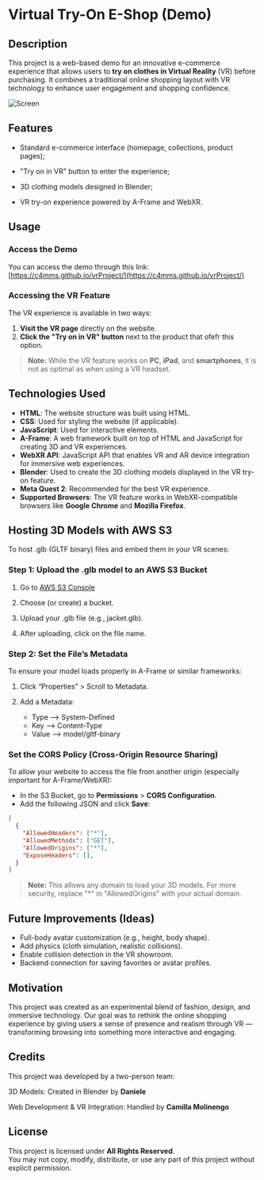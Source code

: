 # Virtual Try-On E-Shop (Demo)
## Description
This project is a web-based demo for an innovative e-commerce experience that allows users to **try on clothes in Virtual Reality** (VR) before purchasing.
It combines a traditional online shopping layout with VR technology to enhance user engagement and shopping confidence.

![Screen](C:\Users\Camilla\OneDrive\Immagini\Screen_Demo.jpeg)

## Features
- Standard e-commerce interface (homepage, collections, product pages);

- "Try on in VR" button to enter the experience;

- 3D clothing models designed in Blender;

- VR try-on experience powered by A-Frame and WebXR.

## Usage
### Access the Demo
You can access the demo through this link:  
[https://c4mms.github.io/vrProject/](https://c4mms.github.io/vrProject/)


### Accessing the VR Feature
The VR experience is available in two ways:
  1. **Visit the VR page** directly on the website.
  2. **Click the "Try on in VR" button** next to the product that ofefr this option.

> **Note:** While the VR feature works on **PC**, **iPad**, and **smartphones**, it is not as optimal as when using a VR headset.


## Technologies Used
- **HTML**: The website structure was built using HTML.
- **CSS**: Used for styling the website (if applicable).
- **JavaScript**: Used for interactive elements.
- **A-Frame**: A web framework built on top of HTML and JavaScript for creating 3D and VR experiences.
- **WebXR API**: JavaScript API that enables VR and AR device integration for immersive web experiences.
- **Blender**: Used to create the 3D clothing models displayed in the VR try-on feature.
- **Meta Quest 2**: Recommended for the best VR experience. 
- **Supported Browsers**: The VR feature works in WebXR-compatible browsers like **Google Chrome** and **Mozilla Firefox**.
  
## Hosting 3D Models with AWS S3
To host .glb (GLTF binary) files and embed them in your VR scenes:
### Step 1: Upload the .glb model to an AWS S3 Bucket
1. Go to [AWS S3 Console](https://eu-north-1.console.aws.amazon.com/s3/home?region=eu-north-1)

2. Choose (or create) a bucket.

3. Upload your .glb file (e.g., jacket.glb).

4. After uploading, click on the file name.

### Step 2: Set the File’s Metadata
To ensure your model loads properly in A-Frame or similar frameworks:

1. Click “Properties” > Scroll to Metadata.

2. Add a Metadata:
   - Type --> System-Defined
   - Key --> Content-Type
   - Value --> model/gltf-binary

### Set the CORS Policy (Cross-Origin Resource Sharing)
To allow your website to access the file from another origin (especially important for A-Frame/WebXR):

- In the S3 Bucket, go to **Permissions** > **CORS Configuration**.
- Add the following JSON and click **Save**:
```json
[
  {
    "AllowedHeaders": ["*"],
    "AllowedMethods": ["GET"],
    "AllowedOrigins": ["*"],
    "ExposeHeaders": [],
  }
]
 ```
  > **Note:** This allows any domain to load your 3D models. For more security, replace "*" in "AllowedOrigins" with your actual domain.

## Future Improvements (Ideas)

- Full-body avatar customization (e.g., height, body shape).
- Add physics (cloth simulation, realistic collisions).
- Enable collision detection in the VR showroom.
- Backend connection for saving favorites or avatar profiles.

## Motivation

This project was created as an experimental blend of fashion, design, and immersive technology. Our goal was to rethink the online shopping experience by giving users a sense of presence and realism through VR — transforming browsing into something more interactive and engaging.

## Credits

This project was developed by a two-person team:

3D Models: Created in Blender by **Daniele**

Web Development & VR Integration: Handled by **Camilla Molinengo**

## License

This project is licensed under **All Rights Reserved**.  
You may not copy, modify, distribute, or use any part of this project without explicit permission.
